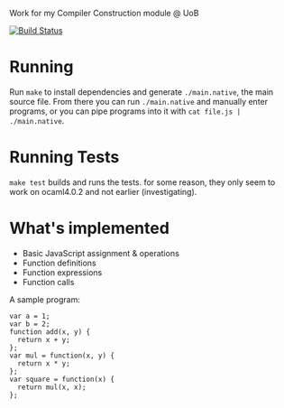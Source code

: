 Work for my Compiler Construction module @ UoB

[![Build Status](https://img.shields.io/travis/NotBobTheBuilder/compiler-construction.svg)](https://travis-ci.org/NotBobTheBuilder/compiler-construction)

Running
=======

Run `make` to install dependencies and generate `./main.native`, the main source file. From there you can run `./main.native` and manually enter programs, or you can pipe programs into it with `cat file.js | ./main.native`.

Running Tests
=============

`make test` builds and runs the tests. for some reason, they only seem to work on ocaml4.0.2 and not earlier (investigating).

What's implemented
==================

- Basic JavaScript assignment & operations
- Function definitions
- Function expressions
- Function calls

A sample program:

    var a = 1;
    var b = 2;
    function add(x, y) {
      return x + y;
    };
    var mul = function(x, y) {
      return x * y;
    };
    var square = function(x) {
      return mul(x, x);
    };
